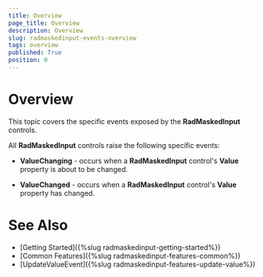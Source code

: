 ```yaml
---
title: Overview
page_title: Overview
description: Overview
slug: radmaskedinput-events-overview
tags: overview
published: True
position: 0
---
```


# Overview

This topic covers the specific events exposed by the __RadMaskedInput__ controls.

All __RadMaskedInput__ controls raise the following specific events:

* __ValueChanging__ - occurs when a __RadMaskedInput__ control's __Value__ property is about to be changed.

* __ValueChanged__ - occurs when a __RadMaskedInput__ control's __Value__ property has changed.

# See Also
 * [Getting Started]({%slug radmaskedinput-getting-started%})
 * [Common Features]({%slug radmaskedinput-features-common%})
 * [UpdateValueEvent]({%slug radmaskedinput-features-update-value%})